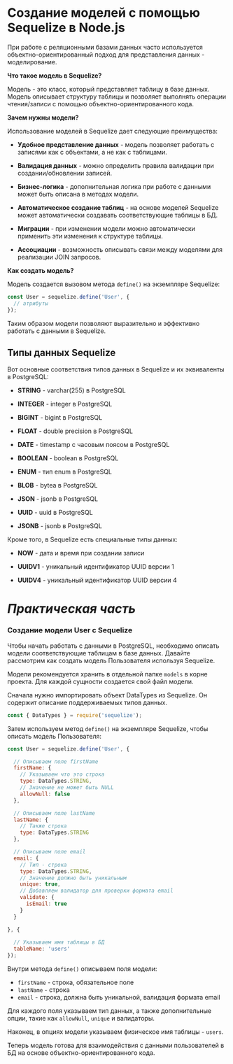 # Создание моделей с помощью Sequelize в Node.js

При работе с реляционными базами данных часто используется объектно-ориентированный подход для представления данных - моделирование. 

**Что такое модель в Sequelize?**

Модель - это класс, который представляет таблицу в базе данных. Модель описывает структуру таблицы и позволяет выполнять операции чтения/записи с помощью объектно-ориентированного кода.

**Зачем нужны модели?**

Использование моделей в Sequelize дает следующие преимущества:

- **Удобное представление данных** - модель позволяет работать с записями как с объектами, а не как с таблицами.

- **Валидация данных** - можно определить правила валидации при создании/обновлении записей.

- **Бизнес-логика** - дополнительная логика при работе с данными может быть описана в методах модели.

- **Автоматическое создание таблиц** - на основе моделей Sequelize может автоматически создавать соответствующие таблицы в БД.

- **Миграции** - при изменении модели можно автоматически применить эти изменения к структуре таблицы.

- **Ассоциации** - возможность описывать связи между моделями для реализации JOIN запросов.

**Как создать модель?**

Модель создается вызовом метода `define()` на экземпляре Sequelize:

```js
const User = sequelize.define('User', {
  // атрибуты
});
```

Таким образом модели позволяют выразительно и эффективно работать с данными в Sequelize.

## Типы данных Sequelize

Вот основные соответствия типов данных в Sequelize и их эквиваленты в PostgreSQL:

- **STRING** - varchar(255) в PostgreSQL

- **INTEGER** - integer в PostgreSQL 

- **BIGINT** - bigint в PostgreSQL

- **FLOAT** - double precision в PostgreSQL

- **DATE** - timestamp с часовым поясом в PostgreSQL

- **BOOLEAN** - boolean в PostgreSQL  

- **ENUM** - тип enum в PostgreSQL

- **BLOB** - bytea в PostgreSQL

- **JSON** - jsonb в PostgreSQL

- **UUID** - uuid в PostgreSQL

- **JSONB** - jsonb в PostgreSQL

Кроме того, в Sequelize есть специальные типы данных:

- **NOW** - дата и время при создании записи

- **UUIDV1** - уникальный идентификатор UUID версии 1

- **UUIDV4** - уникальный идентификатор UUID версии 4


# ***Практическая часть***

### Создание модели User с Sequelize


Чтобы начать работать с данными в PostgreSQL, необходимо описать модели соответствующие таблицам в базе данных. Давайте рассмотрим как создать модель Пользователя используя Sequelize.

Модели рекомендуется хранить в отдельной папке `models` в корне проекта. Для каждой сущности создается свой файл модели.

Сначала нужно импортировать объект DataTypes из Sequelize. Он содержит описание поддерживаемых типов данных.

```js
const { DataTypes } = require('sequelize');
```

Затем используем метод `define()` на экземпляре Sequelize, чтобы описать модель Пользователя:

```js 
const User = sequelize.define('User', {

  // Описываем поле firstName
  firstName: {
    // Указываем что это строка 
    type: DataTypes.STRING,
    // Значение не может быть NULL
    allowNull: false
  },

  // Описываем поле lastName
  lastName: {
    // Также строка
    type: DataTypes.STRING
  },

  // Описываем поле email
  email: {
    // Тип - строка
    type: DataTypes.STRING,
    // Значение должно быть уникальным 
    unique: true,
    // Добавляем валидатор для проверки формата email 
    validate: {
      isEmail: true  
    }
  }

}, {
  
  // Указываем имя таблицы в БД
  tableName: 'users' 
});
```

Внутри метода `define()` описываем поля модели:

- `firstName` - строка, обязательное поле
- `lastName` - строка
- `email` - строка, должна быть уникальной, валидация формата email

Для каждого поля указываем тип данных, а также дополнительные опции, такие как `allowNull`, `unique` и валидаторы.

Наконец, в опциях модели указываем физическое имя таблицы - `users`.

Теперь модель готова для взаимодействия с данными пользователей в БД на основе объектно-ориентированного кода.